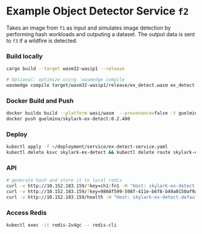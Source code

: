 # Example Object Detector Service `f2`
Takes an image from `f1` as input and simulates image detection by performing hash workloads and outputing a dataset.
The output data is sent to `f3` if a wildfire is detected.

### Build locally
```bash
cargo build --target wasm32-wasip1 --release

# Optional: optimize using `wasmedge compile`
wasmedge compile target/wasm32-wasip1/release/ex_detect.wasm ex_detect.wasm
```
### Docker Build and Push
```bash
docker buildx build --platform wasi/wasm  --provenance=false -t guelmino/skylark-ex-detect:0.2.408 .
docker push guelmino/skylark-ex-detect:0.2.408
```
### Deploy
```bash
kubectl apply -f ~/deployment/service/ex-detect-service.yaml
kubectl delete ksvc skylark-ex-detect && kubectl delete route skylark-ex-detect && kubectl delete configuration skylark-ex-detect && kubectl delete svc skylark-ex-detect
```
### API
```bash
# generate hash and store it to local redis
curl -v http://10.152.183.159/?key=ch1:fn1 -H "Host: skylark-ex-detect.default.svc.cluster.local"
curl -v http://10.152.183.159/?key=9868f599-598f-411e-b6f8-b49a0150af9a:ex_preprocess -H "Host: skylark-ex-detect.default.svc.cluster.local"
curl -v http://10.152.183.159/health -H "Host: skylark-ex-detect.default.svc.cluster.local"
```

### Access Redis
```bash
kubectl exec -it redis-2v4gc -- redis-cli
```


